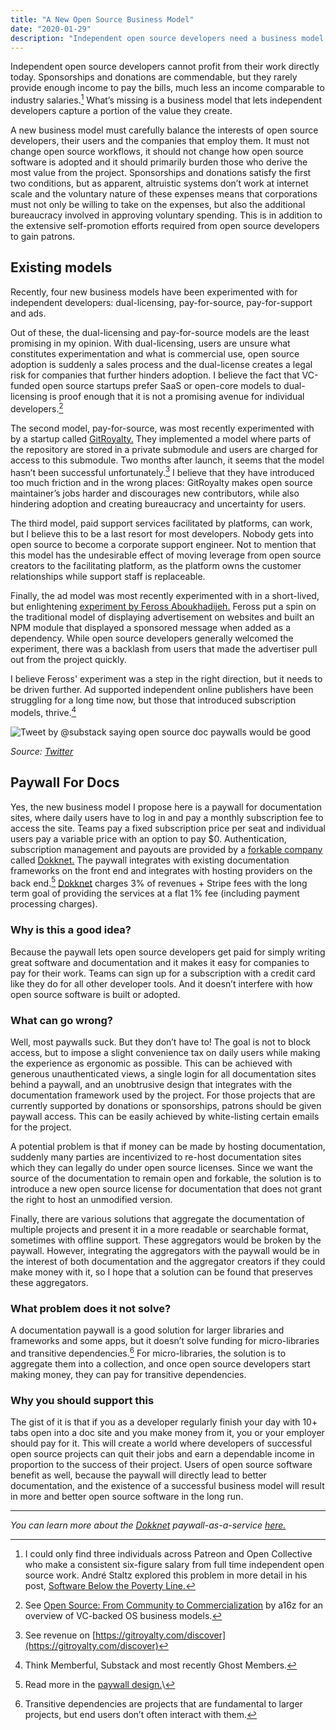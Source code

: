 ```yaml
---
title: "A New Open Source Business Model"
date: "2020-01-29"
description: "Independent open source developers need a business model. I believe a subscription model for documentation sites backed by a paywall is the best solution."
---
```


Independent open source developers cannot profit from their work directly today. Sponsorships and donations are commendable, but they rarely provide enough income to pay the bills, much less an income comparable to industry salaries.[^1] What’s missing is a business model that lets independent developers capture a portion of the value they create.

A new business model must carefully balance the interests of open source developers, their users and the companies that employ them. It must not change open source workflows, it should not change how open source software is adopted and it should primarily burden those who derive the most value from the project. Sponsorships and donations satisfy the first two conditions, but as apparent, altruistic systems don’t work at internet scale and the voluntary nature of these expenses means that corporations must not only be willing to take on the expenses, but also the additional bureaucracy involved in approving voluntary spending. This is in addition to the extensive self-promotion efforts required from open source developers to gain patrons.

## Existing models

Recently, four new business models have been experimented with for independent developers: dual-licensing, pay-for-source, pay-for-support and ads.

Out of these, the dual-licensing and pay-for-source models are the least promising in my opinion. With dual-licensing, users are unsure what constitutes experimentation and what is commercial use, open source adoption is suddenly a sales process and the dual-license creates a legal risk for companies that further hinders adoption. I believe the fact that VC-funded open source startups prefer SaaS or open-core models to dual-licensing is proof enough that it is not a promising avenue for individual developers.[^2]

The second model, pay-for-source, was most recently experimented with by a startup called [GitRoyalty.](https://gitroyalty.com/) They implemented a model where parts of the repository are stored in a private submodule and users are charged for access to this submodule. Two months after launch, it seems that the model hasn’t been successful unfortunately.[^3] I believe that they have introduced too much friction and in the wrong places: GitRoyalty makes open source maintainer’s jobs harder and discourages new contributors, while also hindering adoption and creating bureaucracy and uncertainty for users.

The third model, paid support services facilitated by platforms, can work, but I believe this to be a last resort for most developers. Nobody gets into open source to become a corporate support engineer. Not to mention that this model has the undesirable effect of moving leverage from open source creators to the facilitating platform, as the platform owns the customer relationships while support staff is replaceable.

Finally, the ad model was most recently experimented with in a short-lived, but enlightening [experiment by Feross Aboukhadijeh.](https://feross.org/funding-experiment-recap/) Feross put a spin on the traditional model of displaying advertisement on websites and built an NPM module that displayed a sponsored message when added as a dependency. While open source developers generally welcomed the experiment, there was a backlash from users that made the advertiser pull out from the project quickly.

I believe Feross' experiment was a step in the right direction, but it needs to be driven further. Ad supported independent online publishers have been struggling for a long time now, but those that introduced subscription models, thrive.[^4]

![Tweet by @substack saying open source doc paywalls would be good](./images/a-new-open-source-business-model-substack-tweet-edited.png)

_Source: [Twitter](https://twitter.com/substack/status/1165742866796183554)_

## Paywall For Docs

Yes, the new business model I propose here is a paywall for documentation sites, where daily users have to log in and pay a monthly subscription fee to access the site. Teams pay a fixed subscription price per seat and individual users pay a variable price with an option to pay $0. Authentication, subscription management and payouts are provided by a [forkable company](https://blog.agostbiro.net/2020/01/a-forkable-company/) called [Dokknet.](https://dokknet.com/) The paywall integrates with existing documentation frameworks on the front end and integrates with hosting providers on the back end.[^5] [Dokknet](https://dokknet.com) charges 3% of revenues + Stripe fees with the long term goal of providing the services at a flat 1% fee (including payment processing charges).

### Why is this a good idea?

Because the paywall lets open source developers get paid for simply writing great software and documentation and it makes it easy for companies to pay for their work. Teams can sign up for a subscription with a credit card like they do for all other developer tools. And it doesn’t interfere with how open source software is built or adopted.

### What can go wrong?

Well, most paywalls suck. But they don’t have to! The goal is not to block access, but to impose a slight convenience tax on daily users while making the experience as ergonomic as possible. This can be achieved with generous unauthenticated views, a single login for all documentation sites behind a paywall, and an unobtrusive design that integrates with the documentation framework used by the project. For those projects that are currently supported by donations or sponsorships, patrons should be given paywall access. This can be easily achieved by white-listing certain emails for the project.

A potential problem is that if money can be made by hosting documentation, suddenly many parties are incentivized to re-host documentation sites which they can legally do under open source licenses. Since we want the source of the documentation to remain open and forkable, the solution is to introduce a new open source license for documentation that does not grant the right to host an unmodified version.

Finally, there are various solutions that aggregate the documentation of multiple projects and present it in a more readable or searchable format, sometimes with offline support. These aggregators would be broken by the paywall. However, integrating the aggregators with the paywall would be in the interest of both documentation and the aggregator creators if they could make money with it, so I hope that a solution can be found that preserves these aggregators.

### What problem does it not solve?

A documentation paywall is a good solution for larger libraries and frameworks and some apps, but it doesn’t solve funding for micro-libraries and transitive dependencies.[^6] For micro-libraries, the solution is to aggregate them into a collection, and once open source developers start making money, they can pay for transitive dependencies.

### Why you should support this

The gist of it is that if you as a developer regularly finish your day with 10+ tabs open into a doc site and you make money from it, you or your employer should pay for it. This will create a world where developers of successful open source projects can quit their jobs and earn a dependable income in proportion to the success of their project. Users of open source software benefit as well, because the paywall will directly lead to better documentation, and the existence of a successful business model will result in more and better open source software in the long run.

---
_You can learn more about the [Dokknet](https://dokknet.com/) paywall-as-a-service [here.](https://dokknet.com/)_

[^1]: I could only find three individuals across Patreon and Open Collective who make a consistent six-figure salary from full time independent open source work. André Staltz explored this problem in more detail in his post, [Software Below the Poverty Line.](https://staltz.com/software-below-the-poverty-line.html)
[^2]: See [Open Source: From Community to Commercialization](https://a16z.com/2019/10/04/commercializing-open-source/) by a16z for an overview of VC-backed OS business models.
[^3]: See revenue on [https://gitroyalty.com/discover](https://gitroyalty.com/discover)
[^4]: Think Memberful, Substack and most recently Ghost Members.
[^5]: Read more in the [paywall design.](https://blog.agostbiro.net/2020/01/dokknet-paywall-design/)\
[^6]: Transitive dependencies are projects that are fundamental to larger projects, but end users don’t often interact with them.

